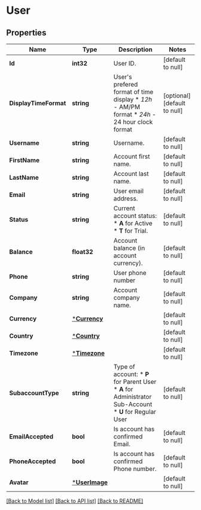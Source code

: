 # User

## Properties
Name | Type | Description | Notes
------------ | ------------- | ------------- | -------------
**Id** | **int32** | User ID. | [default to null]
**DisplayTimeFormat** | **string** | User&#39;s prefered format of time display * *12h* - AM/PM format * *24h* - 24 hour clock format  | [optional] [default to null]
**Username** | **string** | Username. | [default to null]
**FirstName** | **string** | Account first name. | [default to null]
**LastName** | **string** | Account last name. | [default to null]
**Email** | **string** | User email address. | [default to null]
**Status** | **string** | Current account status: * **A** for Active * **T** for Trial.  | [default to null]
**Balance** | **float32** | Account balance (in account currency). | [default to null]
**Phone** | **string** | User phone number | [default to null]
**Company** | **string** | Account company name. | [default to null]
**Currency** | [***Currency**](Currency.md) |  | [default to null]
**Country** | [***Country**](Country.md) |  | [default to null]
**Timezone** | [***Timezone**](Timezone.md) |  | [default to null]
**SubaccountType** | **string** | Type of account: * **P** for Parent User * **A** for Administrator Sub-Account * **U** for Regular User  | [default to null]
**EmailAccepted** | **bool** | Is account has confirmed Email. | [default to null]
**PhoneAccepted** | **bool** | Is account has confirmed Phone number. | [default to null]
**Avatar** | [***UserImage**](UserImage.md) |  | [default to null]

[[Back to Model list]](../README.md#documentation-for-models) [[Back to API list]](../README.md#documentation-for-api-endpoints) [[Back to README]](../README.md)


